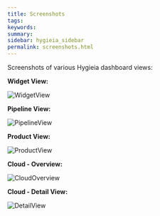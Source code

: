 ```yaml
---
title: Screenshots
tags:
keywords:
summary:
sidebar: hygieia_sidebar
permalink: screenshots.html
---
```

Screenshots of various Hygieia dashboard views:

**Widget View:**

![WidgetView](../Hygieia/media/images/Screenshots/hygiea-screenshot.jpg)

**Pipeline View:**

![PipelineView](../Hygieia/media/images/Screenshots/pipeline_view.png)

**Product View:**

![ProductView](../Hygieia/media/images/Screenshots/hygieia-product-dashboard.png)

**Cloud - Overview:**

![CloudOverview](../Hygieia/media/images/Screenshots/Cloud-Overview.png)

**Cloud - Detail View:**

![DetailView](../Hygieia/media/images/Screenshots/Cloud-Detail.png)